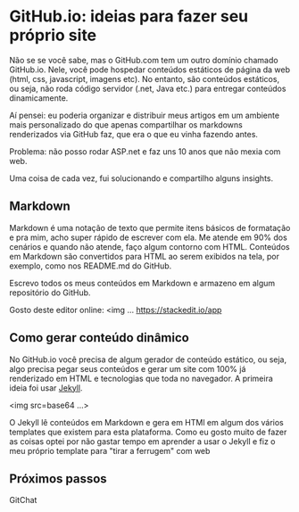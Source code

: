 # GitHub.io: ideias para fazer seu próprio site

Não se se você sabe, mas o GitHub.com tem um outro domínio chamado GitHub.io. Nele, você pode hospedar conteúdos estáticos de página da web (html, css, javascript, imagens etc). No entanto, são conteúdos estáticos, ou seja, não roda código servidor (.net, Java etc.) para entregar conteúdos dinamicamente.

Aí pensei: eu poderia organizar e distribuir meus artigos em um ambiente mais personalizado do que apenas compartilhar os markdowns renderizados via GitHub faz, que era o que eu vinha fazendo antes.

Problema: não posso rodar ASP.net e faz uns 10 anos que não mexia com web.

Uma coisa de cada vez, fui solucionando e compartilho alguns insights.

## Markdown

Markdown é uma notação de texto que permite itens básicos de formatação e pra mim, acho super rápido de escrever com ela. Me atende em 90% dos cenários e quando não atende, faço algum contorno com HTML. Conteúdos em Markdown são convertidos para HTML ao serem exibidos na tela, por exemplo, como nos README.md do GitHub.

Escrevo todos os meus conteúdos em Markdown e armazeno em algum repositório do GitHub.

Gosto deste editor online: 
<img ...
https://stackedit.io/app

## Como gerar conteúdo dinâmico

No GitHub.io você precisa de algum gerador de conteúdo estático, ou seja, algo precisa pegar seus conteúdos e gerar um site com 100% já renderizado em HTML e tecnologias que toda no navegador. A primeira ideia foi usar [Jekyll](https://jekyllrb.com).

<img src=base64 ...>

O Jekyll lê conteúdos em Markdown e gera em HTMl em algum dos vários templates que existem para esta plataforma. Como eu gosto muito de fazer as coisas optei por não gastar tempo em aprender a usar o Jekyll e fiz o meu próprio template para "tirar a ferrugem" com web

## Próximos passos
GitChat
